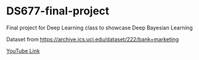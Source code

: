 # DS677-final-project
Final project for Deep Learning class to showcase Deep Bayesian Learning

Dataset from https://archive.ics.uci.edu/dataset/222/bank+marketing

[YouTube Link](https://www.youtube.com/watch?v=fi6z2q6iXjE)
